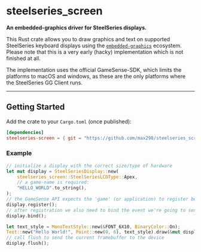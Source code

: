 # steelseries_screen

**An embedded-graphics driver for SteelSeries displays.**

This Rust crate allows you to draw graphics and text on supported SteelSeries keyboard displays using the [`embedded-graphics`](https://crates.io/crates/embedded-graphics) ecosystem.
Please note that this is a very early (hacky) implementation which is not finished at all.

The implementation uses the official GameSense-SDK, which limits the platforms to macOS and windows, as these are the only platforms
where the SteelSeries GG Client runs.

---

## Getting Started

Add the crate to your `Cargo.toml` (once published):

```toml
[dependencies]
steelseries-screen = { git = "https://github.com/max298/steelseries_screen" }
```

### Example
```rust
// initialize a display with the correct size/type of hardware
let mut display = SteelSeriesDisplay::new(
    steelseries_screen::SteelSeriesLCDType::Apex,
    // a game-name is required:
    "HELLO_WORLD".to_string(),
);
// the GameSense API expects the 'game' (or application) to register before it sends data
display.register();
// after registration we also need to bind the event we're going to send
display.bind();

let text_style = MonoTextStyle::new(&FONT_6X10, BinaryColor::On);
Text::new("Hello World!", Point::new(0, 6), text_style).draw(&mut display);
// call flush to send the current framebuffer to the device
display.flush();
```
